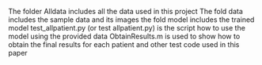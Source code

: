 The folder Alldata includes all the data used in this project
The fold data includes the sample data and its images
the fold model includes the trained model
test_allpatient.py (or test allpatient.py) is the script how to use the model using the provided data
ObtainResults.m is used to show how to obtain the final results for each patient and other test code used in this paper
